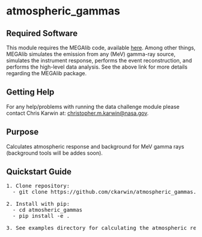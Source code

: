 # atmospheric_gammas

## Required Software <br />
This module requires the MEGAlib code, available [here](http://megalibtoolkit.com/home.html). Among other things, MEGAlib simulates the emission from any (MeV) gamma-ray source, simulates the instrument response, performs the event reconstruction, and performs the high-level data analysis. See the above link for more details regarding the MEGAlib package.   

## Getting Help <br />
For any help/problems with running the data challenge module please contact Chris Karwin at: christopher.m.karwin@nasa.gov. 

## Purpose <br />
Calculates atmospheric response and background for MeV gamma rays (background tools will be addes soon).  

## Quickstart Guide <br /> 
<pre>
1. Clone repository:
  - git clone https://github.com/ckarwin/atmospheric_gammas.git

2. Install with pip:
  - cd atmosheric_gammas
  - pip install -e .
     
3. See examples directory for calculating the atmospheric resonse using a rectangular mass model of the atmosphere.  

</pre>

